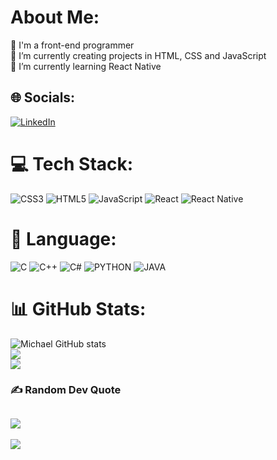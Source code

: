 # About Me:
:office: I'm a front-end programmer <br>:telescope: I’m currently creating projects in HTML, CSS and JavaScript <br>🌱 I’m currently learning React Native

## :globe_with_meridians: Socials:
[![LinkedIn](https://img.shields.io/badge/LinkedIn-%230077B5.svg?logo=linkedin&logoColor=white)](https://www.linkedin.com/in/michael-cgarcia/) 

# :computer: Tech Stack:
![CSS3](https://img.shields.io/badge/css3-%231572B6.svg?style=for-the-badge&logo=css3&logoColor=white) ![HTML5](https://img.shields.io/badge/html5-%23E34F26.svg?style=for-the-badge&logo=html5&logoColor=white) ![JavaScript](https://img.shields.io/badge/javascript-%23323330.svg?style=for-the-badge&logo=javascript&logoColor=%23F7DF1E) ![React](https://img.shields.io/badge/react-%2320232a.svg?style=for-the-badge&logo=react&logoColor=%2361DAFB) ![React Native](https://img.shields.io/badge/react_native-%2320232a.svg?style=for-the-badge&logo=react&logoColor=%2361DAFB)

# :rocket: Language:
![C](https://img.shields.io/badge/C-00599C?style=for-the-badge&logo=c&logoColor=white) ![C++](https://img.shields.io/badge/C%2B%2B-00599C?style=for-the-badge&logo=c%2B%2B&logoColor=white) ![C#](https://img.shields.io/badge/C%23-239120?style=for-the-badge&logo=c-sharp&logoColor=white) ![PYTHON](	https://img.shields.io/badge/Python-3776AB?style=for-the-badge&logo=python&logoColor=white) ![JAVA](https://img.shields.io/badge/Java-ED8B00?style=for-the-badge&logo=openjdk&logoColor=white)

# :bar_chart: GitHub Stats:
![Michael GitHub stats](https://github-readme-stats.vercel.app/api?username=michaelgarciadev&theme=dark&hide_border=false&include_all_commits=true&count_private=true)<br/>
![](https://github-readme-streak-stats.herokuapp.com/?user=michaelgarciadev&theme=dark&hide_border=false)<br/>
![](https://github-readme-stats.vercel.app/api/top-langs/?username=michaelgarciadev&theme=dark&hide_border=false&include_all_commits=true&count_private=true&layout=compact)

### ✍️ Random Dev Quote
![](https://quotes-github-readme.vercel.app/api?type=horizontal&theme=radical)
---
[![](https://visitcount.itsvg.in/api?id=michaelgarciadev&icon=0&color=0)](https://visitcount.itsvg.in)
<!-- Proudly created with GPRM ( https://gprm.itsvg.in ) -->
